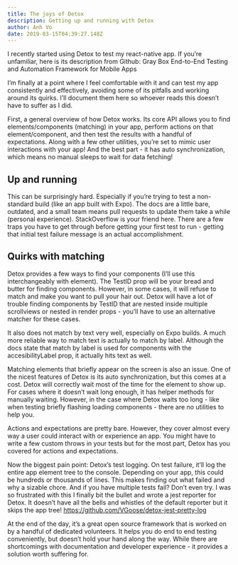 ```yaml
---
title: The joys of Detox 
description: Getting up and running with Detox
author: Anh Vo
date: 2019-03-15T04:39:27.148Z
---
```

I recently started using Detox to test my react-native app.  If you’re unfamiliar, here is its description from Github: 
Gray Box End-to-End Testing and Automation Framework for Mobile Apps

I’m finally at a point where I feel comfortable with it and can test my app consistently and effectively, avoiding some of its pitfalls and working around its quirks.  I’ll document them here so whoever reads this doesn’t have to suffer as I did.  

First, a general overview of how Detox works.  Its core API allows you to find elements/components (matching) in your app, perform actions on that element/component, and then test the results with a handful of expectations. Along with a few other utilities, you’re set to mimic user interactions with your app!  And the best part - it has auto synchronization, which means no manual sleeps to wait for data fetching! 

## Up and running

This can be surprisingly hard.  Especially if you’re trying to test a non-standard build (like an app built with Expo).  The docs are a little bare, outdated, and a small team means pull requests to update them take a while (personal experience).  StackOverflow is your friend here. There are a few traps you have to get through before getting your first test to run - getting that initial test failure message is an actual accomplishment. 

## Quirks with matching

Detox provides a few ways to find your components (I’ll use this interchangeably with element).  The TestID prop will be your bread and butter for finding components.  However, in some cases, it will refuse to match and make you want to pull your hair out.  Detox will have a lot of trouble finding components by TestID that are nested inside multiple scrollviews or nested in render props - you’ll have to use an alternative matcher for these cases.

It also does not match by text very well, especially on Expo builds.  A much more reliable way to match text is actually to match by label. Although the docs state that match by label is used for components with the accesibilityLabel prop, it actually hits text as well. 

Matching elements that briefly appear on the screen is also an issue.  One of the nicest features of Detox is its auto synchronization, but this comes at a cost.  Detox will correctly wait most of the time for the element to show up.  For cases where it doesn’t wait long enough, it has helper methods for manually waiting.  However, in the case where Detox waits too long - like when testing briefly flashing loading components - there are no utilities to help you. 

Actions and expectations are pretty bare.  However, they cover almost every way a user could interact with or experience an app.   You might have to write a few custom throws in your tests but for the most part, Detox has you covered for actions and expectations.

Now the biggest pain point: Detox’s test logging.  On test failure, it’ll log the entire app element tree to the console.  Depending on your app, this could be hundreds or thousands of lines.  This makes finding out what failed and why a sizable chore.  And if you have multiple tests fail? Don’t even try.  I was so frustrated with this I finally bit the bullet and wrote a jest reporter for Detox.  It doesn’t have all the bells and whistles of the default reporter but it skips the app tree! https://github.com/VGoose/detox-jest-pretty-log
 
At the end of the day, it’s a great open source framework that is worked on by a handful of dedicated volunteers.  It helps you do end to end testing conveniently, but doesn’t hold your hand along the way.  While there are shortcomings with documentation and developer experience - it provides a solution worth suffering for. 

